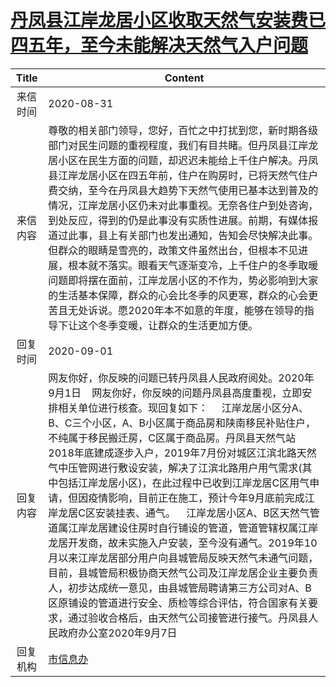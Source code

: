 # <a href="http://www.shangluo.gov.cn/zmhd/ldxxxx.jsp?urltype=leadermail.LeaderMailContentUrl&wbtreeid=1112&leadermailid=6396">丹凤县江岸龙居小区收取天然气安装费已四五年，至今未能解决天然气入户问题</a>
| Title |                                                                                                                                                                                                                                                  Content                                                                                                                                                                                                                                                   |
|:-----:|------------------------------------------------------------------------------------------------------------------------------------------------------------------------------------------------------------------------------------------------------------------------------------------------------------------------------------------------------------------------------------------------------------------------------------------------------------------------------------------------------------|
| 来信时间  | 2020-08-31                                                                                                                                                                                                                                                                                                                                                                                                                                                                                                 |
| 来信内容  | 尊敬的相关部门领导，您好，百忙之中打扰到您，新时期各级部门对民生问题的重视程度，我们有目共睹。但丹凤县江岸龙居小区在民生方面的问题，却迟迟未能给上千住户解决。丹凤县江岸龙居小区在四五年前，住户在购房时，已将天然气住户费交纳，至今在丹凤县大趋势下天然气使用已基本达到普及的情况，江岸龙居小区仍未对此事重视。无奈各住户到处咨询，到处反应，得到的仍是此事没有实质性进展。前期，有媒体报道过此事，县上有关部门也发出通知，告知会尽快解决此事。但群众的眼睛是雪亮的，政策文件虽然出台，但根本不见进展，根本就不落实。眼看天气逐渐变冷，上千住户的冬季取暖问题即将摆在面前，江岸龙居小区的不作为，势必影响到大家的生活基本保障，群众的心会比冬季的风更寒，群众的心会更苦且无处诉说。愿2020年本不如意的年度，能够在领导的指导下让这个冬季变暖，让群众的生活更加方便。                                                                                                                       |
| 回复时间  | 2020-09-01                                                                                                                                                                                                                                                                                                                                                                                                                                                                                                 |
| 回复内容  | 网友你好，你反映的问题已转丹凤县人民政府阅处。2020年9月1日    网友你好，你反映的问题丹凤县高度重视，立即安排相关单位进行核查。现回复如下：     江岸龙居小区分A、B、C三个小区，A、B小区属于商品房和陕南移民补贴住户，不纯属于移民搬迁房，C区属于商品房。丹凤县天然气站2018年底建成逐步入户，2019年7月份对城区江滨北路天然气中压管网进行敷设安装，解决了江滨北路用户用气需求(其中包括江岸龙居小区)，在此过程中已收到江岸龙居C区用气申请，但因疫情影响，目前正在施工，预计今年9月底前完成江岸龙居C区安装挂表、通气。    江岸龙居小区A、B区天然气管道属江岸龙居建设住房时自行铺设的管道，管道管辖权属江岸龙居开发商，故未实施入户安装，至今没有通气。2019年10月以来江岸龙居部分用户向县城管局反映天然气未通气问题，目前，县城管局积极协商天然气公司及江岸龙居企业主要负责人，初步达成统一意见，由县城管局聘请第三方公司对A、B区原铺设的管道进行安全、质检等综合评估，符合国家有关要求，通过验收合格后，由天然气公司接管进行接气。丹凤县人民政府办公室2020年9月7日 |
| 回复机构  | <a href="../../categories/agencies/市信息办.md">市信息办</a>                                                                                                                                                                                                                                                                                                                                                                                                                                                       |